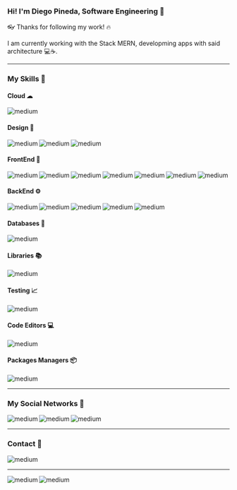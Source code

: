 ### Hi! I'm Diego Pineda, Software Engineering 👋

👓 Thanks for following my work! 🔥

I am currently working with the Stack MERN, developming apps with said architecture 💻☕.

<hr>

### My Skills 🤖

#### Cloud ☁

<img align="left" alt="medium" src="https://img.shields.io/badge/Digital_Ocean-0080FF?style=for-the-badge&logo=DigitalOcean&logoColor=white" /><br>

#### Design 🎨

<img align="left" alt="medium" src="https://img.shields.io/badge/Adobe%20Illustrator-FF9A00?style=for-the-badge&logo=adobe%20illustrator&logoColor=white" />
<img align="left" alt="medium" src="https://img.shields.io/badge/Adobe%20Photoshop-31A8FF?style=for-the-badge&logo=Adobe%20Photoshop&logoColor=black" />
<img align="left" alt="medium" src="https://img.shields.io/badge/Adobe%20XD-470137?style=for-the-badge&logo=Adobe%20XD&logoColor=#FF61F6" /><br>

#### FrontEnd 🌈

<img align="left" alt="medium" src="https://img.shields.io/badge/HTML5-E34F26?style=for-the-badge&logo=html5&logoColor=white" />
<img align="left" alt="medium" src="https://img.shields.io/badge/CSS3-1572B6?style=for-the-badge&logo=css3&logoColor=white" />
<img align="left" alt="medium" src="https://img.shields.io/badge/JavaScript-323330?style=for-the-badge&logo=javascript&logoColor=F7DF1E" />
<img align="left" alt="medium" src="https://img.shields.io/badge/Bootstrap-563D7C?style=for-the-badge&logo=bootstrap&logoColor=white" />
<img align="left" alt="medium" src="https://img.shields.io/badge/React-20232A?style=for-the-badge&logo=react&logoColor=61DAFB" />
<img align="left" alt="medium" src="https://img.shields.io/badge/React_Native-20232A?style=for-the-badge&logo=react&logoColor=61DAFB" />
<img align="left" alt="medium" src="https://img.shields.io/badge/React_Router-CA4245?style=for-the-badge&logo=react-router&logoColor=white" /><br>

#### BackEnd ⚙

<img align="left" alt="medium" src="https://img.shields.io/badge/Node.js-339933?style=for-the-badge&logo=nodedotjs&logoColor=white" />
<img align="left" alt="medium" src="https://img.shields.io/badge/Express.js-000000?style=for-the-badge&logo=express&logoColor=white" />
<img align="left" alt="medium" src="https://img.shields.io/badge/GraphQl-E10098?style=for-the-badge&logo=graphql&logoColor=white" />
<img align="left" alt="medium" src="https://img.shields.io/badge/JWT-000000?style=for-the-badge&logo=JSON%20web%20tokens&logoColor=white" />
<img align="left" alt="medium" src="https://img.shields.io/badge/Nginx-009639?style=for-the-badge&logo=nginx&logoColor=white" /><br>

#### Databases 🔑

<img align="left" alt="medium" src="https://img.shields.io/badge/MongoDB-4EA94B?style=for-the-badge&logo=mongodb&logoColor=white" /><br>

#### Libraries 📚

<img align="left" alt="medium" src="https://img.shields.io/badge/Socket.io-010101?&style=for-the-badge&logo=Socket.io&logoColor=white" /><br>

#### Testing 📈

<img align="left" alt="medium" src="https://img.shields.io/badge/Postman-FF6C37?style=for-the-badge&logo=Postman&logoColor=white" /><br>

#### Code Editors 💻

<img align="left" alt="medium" src="https://img.shields.io/badge/Visual_Studio_Code-0078D4?style=for-the-badge&logo=visual%20studio%20code&logoColor=white" /><br>

#### Packages Managers 📦

<img align="left" alt="medium" src="https://img.shields.io/badge/npm-CB3837?style=for-the-badge&logo=npm&logoColor=white" /><br>

<hr>

### My Social Networks 📱

<img align="left" alt="medium" src="https://img.shields.io/badge/GitHub-100000?style=for-the-badge&logo=github&logoColor=white" />
<img align="left" alt="medium" src="https://img.shields.io/badge/GitLab-330F63?style=for-the-badge&logo=gitlab&logoColor=white" />
<img align="left" alt="medium" src="https://img.shields.io/badge/LinkedIn-0077B5?style=for-the-badge&logo=linkedin&logoColor=white" /><br>

<hr>

### Contact 📩

<img align="left" alt="medium" src="https://img.shields.io/badge/Gmail-D14836?style=for-the-badge&logo=gmail&logoColor=white" /><br>

<hr>

<img align="left" alt="medium" src="https://github-readme-streak-stats.herokuapp.com/?user=diegofprdev" />
<img align="left" alt="medium" src="https://github-readme-stats.vercel.app/api?username=diegofprdev" />


